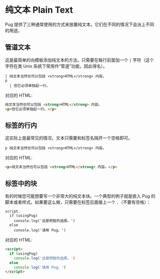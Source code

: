 # 纯文本 Plain Text

Pug 提供了三种通常使用的方式来放置纯文本。它们在不同的情况下会派上不同的用途。

## 管道文本

这是最简单的向模板添加纯文本的方法。只需要在每行前面加一个 `|` 字符（这个字符在类 Unix 系统下常用作“管道”功能，因此得名）。

```pug
| 纯文本当然也可以包括 <strong>HTML</strong> 内容。
p
  | 但它必须单独起一行。

```

对应的 HTML:

```html
纯文本当然也可以包括 <strong>HTML</strong> 内容。
<p>但它必须单独起一行。</p>
```

## 标签的行内

这实际上是最常见的情况，文本只需要和标签名隔开一个空格即可。

```pug
p 纯文本当然也可以包括 <strong>HTML</strong> 内容。
```

对应的 HTML:

```html
<p>纯文本当然也可以包括 <strong>HTML</strong> 内容。</p>
```

## 标签中的块

有的时候您可能想要写一个非常大的纯文本块。一个典型的例子就是嵌入 Pug 的脚本或者样式。如果要这么做，只需要在标签后面接上一个 `.`（不要有空格）：

```pug
script.
  if (usingPug)
    console.log('这是明智的选择。')
  else
    console.log('请用 Pug。')
```


对应的 HTML:

```html
<script>
  if (usingPug)
    console.log('这是明智的选择。')
  else
    console.log('请用 Pug。')
</script>
```